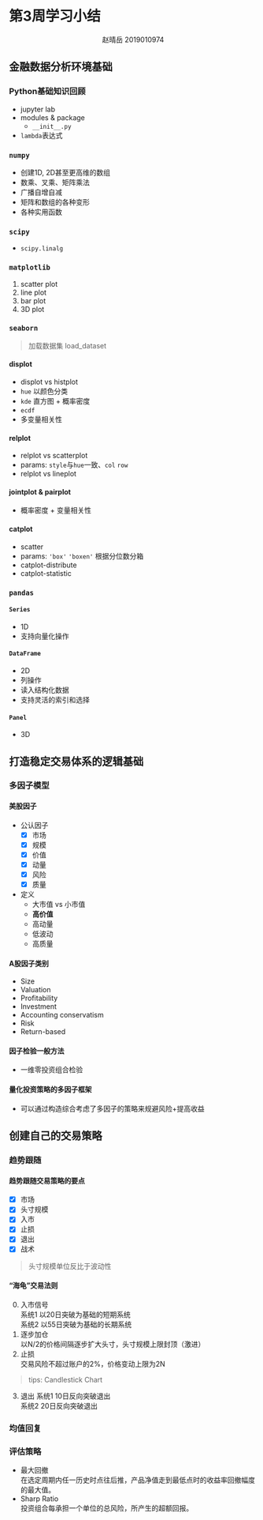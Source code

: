 # 第3周学习小结
<center>赵晴岳 2019010974</center>

## 金融数据分析环境基础
### Python基础知识回顾
- jupyter lab
- modules & package
  - `__init__.py`
- `lambda`表达式
### `numpy`
- 创建1D, 2D甚至更高维的数组
- 数乘、叉乘、矩阵乘法
- 广播自增自减
- 矩阵和数组的各种变形
- 各种实用函数
### `scipy`
- `scipy.linalg`
### `matplotlib`
1. scatter plot
2. line plot
3. bar plot
4. 3D plot
### `seaborn`
> 加载数据集 load_dataset
#### displot
- displot vs histplot
- `hue` 以颜色分类
- `kde` 直方图 + 概率密度
- `ecdf`
- 多变量相关性 
#### relplot
- relplot vs scatterplot
- params: `style`与`hue`一致、`col` `row`
- relplot vs lineplot
#### jointplot & pairplot
- 概率密度 + 变量相关性
#### catplot
- scatter
- params: `'box'` `'boxen'` 根据分位数分箱
- catplot-distribute
- catplot-statistic
### `pandas`
#### `Series`
- 1D
- 支持向量化操作
#### `DataFrame`
- 2D
- 列操作
- 读入结构化数据
- 支持灵活的索引和选择
#### `Panel`
- 3D
## 打造稳定交易体系的逻辑基础
### 多因子模型
#### 美股因子
- 公认因子
  - [x] 市场
  - [x] 规模
  - [x] 价值
  - [x] 动量
  - [x] 风险
  - [x] 质量
- 定义
  - 大市值 vs 小市值
  - **高价值**
  - 高动量
  - 低波动
  - 高质量
#### A股因子类别
- Size
- Valuation
- Profitability
- Investment
- Accounting conservatism
- Risk
- Return-based
#### 因子检验一般方法
- 一维零投资组合检验
#### 量化投资策略的多因子框架
- 可以通过构造综合考虑了多因子的策略来规避风险+提高收益
## 创建自己的交易策略
### 趋势跟随
#### 趋势跟随交易策略的要点
- [x] 市场
- [x] 头寸规模
- [x] 入市
- [x] 止损
- [x] 退出
- [x] 战术 
> 头寸规模单位反比于波动性
#### “海龟”交易法则
0. 入市信号<br>
   系统1 以20日突破为基础的短期系统<br>
   系统2 以55日突破为基础的长期系统
1. 逐步加仓<br>
   以N/2的价格间隔逐步扩大头寸，头寸规模上限封顶（激进）
2. 止损<br>
   交易风险不超过账户的2%，价格变动上限为2N
> tips: Candlestick Chart
3. 退出
   系统1 10日反向突破退出<br>
   系统2 20日反向突破退出
### 均值回复
### 评估策略
- 最大回撤<br>
  在选定周期内任一历史时点往后推，产品净值走到最低点时的收益率回撤幅度的最大值。
- Sharp Ratio<br>
  投资组合每承担一个单位的总风险，所产生的超额回报。